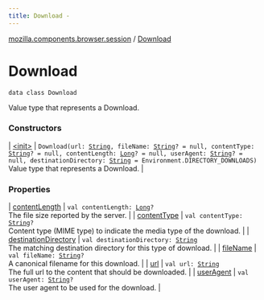 ```yaml
---
title: Download - 
---
```


[mozilla.components.browser.session](../index.html) / [Download](./index.html)

# Download

`data class Download`

Value type that represents a Download.

### Constructors

| [&lt;init&gt;](-init-.html) | `Download(url: `[`String`](https://kotlinlang.org/api/latest/jvm/stdlib/kotlin/-string/index.html)`, fileName: `[`String`](https://kotlinlang.org/api/latest/jvm/stdlib/kotlin/-string/index.html)`? = null, contentType: `[`String`](https://kotlinlang.org/api/latest/jvm/stdlib/kotlin/-string/index.html)`? = null, contentLength: `[`Long`](https://kotlinlang.org/api/latest/jvm/stdlib/kotlin/-long/index.html)`? = null, userAgent: `[`String`](https://kotlinlang.org/api/latest/jvm/stdlib/kotlin/-string/index.html)`? = null, destinationDirectory: `[`String`](https://kotlinlang.org/api/latest/jvm/stdlib/kotlin/-string/index.html)` = Environment.DIRECTORY_DOWNLOADS)`<br>Value type that represents a Download. |

### Properties

| [contentLength](content-length.html) | `val contentLength: `[`Long`](https://kotlinlang.org/api/latest/jvm/stdlib/kotlin/-long/index.html)`?`<br>The file size reported by the server. |
| [contentType](content-type.html) | `val contentType: `[`String`](https://kotlinlang.org/api/latest/jvm/stdlib/kotlin/-string/index.html)`?`<br>Content type (MIME type) to indicate the media type of the download. |
| [destinationDirectory](destination-directory.html) | `val destinationDirectory: `[`String`](https://kotlinlang.org/api/latest/jvm/stdlib/kotlin/-string/index.html)<br>The matching destination directory for this type of download. |
| [fileName](file-name.html) | `val fileName: `[`String`](https://kotlinlang.org/api/latest/jvm/stdlib/kotlin/-string/index.html)`?`<br>A canonical filename for this download. |
| [url](url.html) | `val url: `[`String`](https://kotlinlang.org/api/latest/jvm/stdlib/kotlin/-string/index.html)<br>The full url to the content that should be downloaded. |
| [userAgent](user-agent.html) | `val userAgent: `[`String`](https://kotlinlang.org/api/latest/jvm/stdlib/kotlin/-string/index.html)`?`<br>The user agent to be used for the download. |

